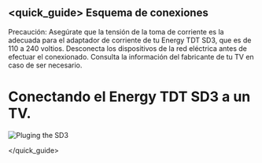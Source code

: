 ## <quick_guide> Esquema de conexiones

Precaución: Asegúrate que la tensión de la toma de corriente es la adecuada para el adaptador de corriente de tu Energy TDT SD3, que es de 110 a 240 voltios. Desconecta los dispositivos de la red eléctrica antes de efectuar el conexionado. Consulta la información del fabricante de tu TV en caso de ser necesario.

# Conectando el Energy TDT SD3 a un TV.

![Pluging the SD3]()

</quick_guide>
